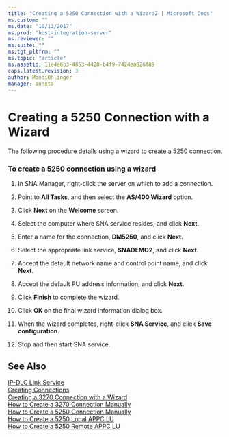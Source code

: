 ```yaml
---
title: "Creating a 5250 Connection with a Wizard2 | Microsoft Docs"
ms.custom: ""
ms.date: "10/13/2017"
ms.prod: "host-integration-server"
ms.reviewer: ""
ms.suite: ""
ms.tgt_pltfrm: ""
ms.topic: "article"
ms.assetid: 11e4e6b3-4853-4420-b4f9-7424ea826f89
caps.latest.revision: 3
author: MandiOhlinger
manager: anneta
---
```

# Creating a 5250 Connection with a Wizard
The following procedure details using a wizard to create a 5250 connection.  
  
### To create a 5250 connection using a wizard  
  
1.  In SNA Manager, right-click the server on which to add a connection.  
  
2.  Point to **All Tasks**, and then select the **AS/400 Wizard** option.  
  
3.  Click **Next** on the **Welcome** screen.  
  
4.  Select the computer where SNA service resides, and click **Next**.  
  
5.  Enter a name for the connection, **DM5250**, and click **Next**.  
  
6.  Select the appropriate link service, **SNADEMO2**, and click **Next**.  
  
7.  Accept the default network name and control point name, and click **Next**.  
  
8.  Accept the default PU address information, and click **Next**.  
  
9. Click **Finish** to complete the wizard.  
  
10. Click **OK** on the final wizard information dialog box.  
  
11. When the wizard completes, right-click **SNA Service**, and click **Save configuration**.  
  
12. Stop and then start SNA service.  
  
## See Also  
 [IP-DLC Link Service](../Topic/IP-DLC%20Link%20Service1.md)   
 [Creating Connections](../core/creating-connections.md)   
 [Creating a 3270 Connection with a Wizard](../core/creating-a-3270-connection-with-a-wizard.md)   
 [How to Create a 3270 Connection Manually](../core/how-to-create-a-3270-connection-manually.md)   
 [How to Create a 5250 Connection Manually](../core/how-to-create-a-5250-connection-manually.md)   
 [How to Create a 5250 Local APPC LU](../core/how-to-create-a-5250-local-appc-lu.md)   
 [How to Create a 5250 Remote APPC LU](../core/how-to-create-a-5250-remote-appc-lu.md)